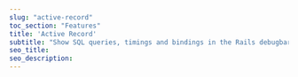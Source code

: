 ```yaml
---
slug: "active-record"
toc_section: "Features"
title: 'Active Record'
subtitle: "Show SQL queries, timings and bindings in the Rails debugbar"
seo_title:
seo_description: 
---
```


